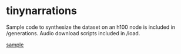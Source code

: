 # tinynarrations

Sample code to synthesize the dataset on an h100 node is included in /generations. Audio download scripts included in /load.

[sample](https://sfcompute.com/media/tinynarrations.webm)

